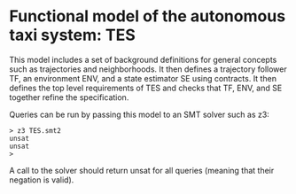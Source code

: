 # Functional model of the autonomous taxi system: TES

This model includes a set of background definitions for general concepts such as trajectories and neighborhoods. It then defines a trajectory follower TF, an environment ENV, and a state estimator SE using contracts. It then defines the top level requirements of TES and checks that TF, ENV, and SE together refine the specification.

Queries can be run by passing this model to an SMT solver such as z3:

```
> z3 TES.smt2
unsat
unsat
>
```

A call to the solver should return unsat for all queries (meaning that their negation is valid).